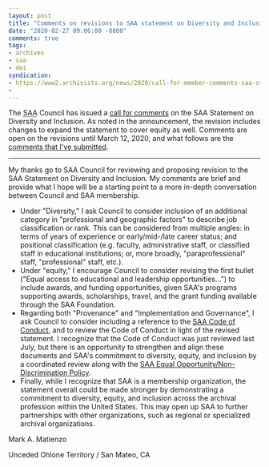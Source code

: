 ```yaml
---
layout: post
title: "Comments on revisions to SAA statement on Diversity and Inclusion"
date: "2020-02-27 09:06:00 -0800"
comments: true
tags:
- archives
- saa
- dei
syndication:
- https://www2.archivists.org/news/2020/call-for-member-comments-saa-statement-on-diversity-equity-and-inclusion#comment-540
-
---
```


The <abbr title="Society of American Archivists">SAA</abbr> Council has issued a [call for comments](https://www2.archivists.org/news/2020/call-for-member-comments-saa-statement-on-diversity-equity-and-inclusion) on the SAA Statement on Diversity and Inclusion. As noted in the announcement, the revision includes changes to expand the statement to cover equity as well. Comments are open on the revisions until March 12, 2020, and what follows are the [comments that I've submitted](https://www2.archivists.org/news/2020/call-for-member-comments-saa-statement-on-diversity-equity-and-inclusion#comment-540). <!--more-->

***

My thanks go to SAA Council for reviewing and proposing revision to the SAA Statement on Diversity and Inclusion. My comments are brief and provide what I hope will be a starting point to a more in-depth conversation between Council and SAA membership.

* Under "Diversity," I ask Council to consider inclusion of an additional category in "professional and geographic factors" to describe job classification or rank. This can be considered from multiple angles: in terms of years of experience or early/mid-/late career status; and positional classification (e.g. faculty, administrative staff, or classified staff in educational institutions; or, more broadly, "paraprofessional" staff, "professional" staff, etc.).
* Under "equity," I encourage Council to consider revising the first bullet ("Equal access to educational and leadership opportunities...") to include awards, and funding opportunities, given SAA's programs supporting awards, scholarships, travel, and the grant funding available through the SAA Foundation.
* Regarding both "Provenance" and "Implementation and Governance", I ask Council to consider including a reference to the [SAA Code of Conduct](https://www2.archivists.org/statements/saa-code-of-conduct), and to review the Code of Conduct in light of the revised statement. I recognize that the Code of Conduct was just reviewed last July, but there is an opportunity to strengthen and align these documents and SAA's commitment to diversity, equity, and inclusion by a coordinated review along with the [SAA Equal Opportunity/Non-Discrimination Policy](https://www2.archivists.org/governance/handbook/appendices/app_a/EONDP).
* Finally, while I recognize that SAA is a membership organization, the statement overall could be made stronger by demonstrating a commitment to diversity, equity, and inclusion across the archival profession within the United States. This may open up SAA to further partnerships with other organizations, such as regional or specialized archival organizations.

Mark A. Matienzo

Unceded Ohlone Territory / San Mateo, CA
